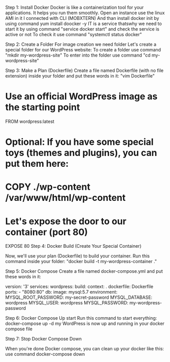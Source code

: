 Step 1: Install Docker
Docker is like a containerization tool for your applications. It helps you run them smoothly. 
Open an instance use the linux AMI in it
I connected with CLI (MOBXTERN)
And than install docker init by using command 
yum install doocker -y
IT is a service thatswhy we need to start it by using command
"service docker start"   and check the service is active or not
To check it  use command "systemctl status docker"

Step 2: Create a Folder
For image creation we need folder
Let's create a special folder for our WordPress website:
To create a folder use command
"mkdir my-wordpress-site"
To enter into the folder use command
"cd my-wordpress-site"

Step 3: Make a Plan (Dockerfile)
Create a file named Dockerfile (with no file extension) inside your folder and put these words in it:
"vim Dockerfile" 
# Use an official WordPress image as the starting point
FROM wordpress:latest

# Optional: If you have some special toys (themes and plugins), you can put them here:
# COPY ./wp-content /var/www/html/wp-content

# Let's expose the door to our container (port 80)
EXPOSE 80
Step 4: Docker Build (Create Your Special Container)

Now, we'll use your plan (Dockerfile) to build your container. 
Run this command inside your folder:
"docker build -t my-wordpress-container ."

Step 5: Docker Compose 
Create a file named docker-compose.yml and put these words in it:

version: '3'
services:
  wordpress:
    build:
      context: .
      dockerfile: Dockerfile
    ports:
      - "8080:80"
  db:
    image: mysql:5.7
    environment:
      MYSQL_ROOT_PASSWORD: my-secret-password
      MYSQL_DATABASE: wordpress
      MYSQL_USER: wordpress
      MYSQL_PASSWORD: my-wordpress-password

Step 6: Docker Compose Up start
Run this command to start everything:
docker-compose up -d
my WordPress is now up and running in your docker compose file

Step 7: Stop Docker Compose Down

When you're done Docker compose, you can clean up your docker like this:
use command
docker-compose down
